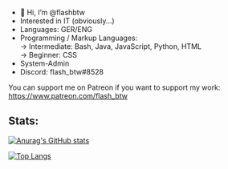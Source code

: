 - 👋 Hi, I’m @flashbtw
-  Interested in IT (obviously...)
-  Languages: GER/ENG
-  Programming / Markup Languages:  
   ->  Intermediate: Bash, Java, JavaScript, Python, HTML  
   ->  Beginner: CSS
-  System-Admin
-  Discord: flash_btw#8528

You can support me on Patreon if you want to support my work:  
https://www.patreon.com/flash_btw  

## Stats:

[![Anurag's GitHub stats](https://github-readme-stats.vercel.app/api?username=flashbtw&count_private=true&show-icons=true&theme=radical)](https://github.com/anuraghazra/github-readme-stats)
  
[![Top Langs](https://github-readme-stats.vercel.app/api/top-langs/?username=flashbtw&langs_count=10&layout=compact&theme=radical&)](https://github.com/anuraghazra/github-readme-stats)
<!---
flashbtw/flashbtw is a ✨ special ✨ repository because its `README.md` (this file) appears on your GitHub profile.
You can click the Preview link to take a look at your changes.
--->
